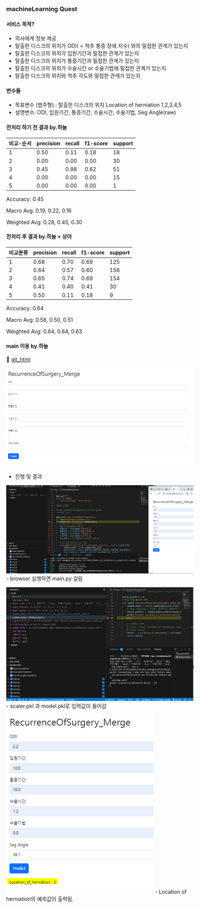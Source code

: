 ### machineLearning Quest

#### 서비스 목적?
- 의사에게 정보 제공
- 탈출한 디스크의 위치가 ODI( = 척추 통증 장애 지수) 와의 밀접한 관계가 있는지
- 탈출한 디스크의 위치가 입원기간과 밀접한 관계가 있는지
- 탈출한 디스크의 위치가 통증기간과 밀접한 관계가 있는지
- 탈출한 디스크의 위치가 수술시간 or 수술기법에 밀접한 관계가 있는지
- 탈출한 디스크의 위치와 척추 각도와 밀접한 관계가 있는지 

#### 변수들
- 목표변수 (범주형) : 탈출한 디스크의 위치 Location of herniation 1,2,3,4,5
- 설명변수: ODI, 입원기간, 통증기간, 수술시간, 수술기법, Seg Angle(raw)

#### 전처리 하기 전 결과 by.하늘 


| 비교-순서 | precision | recall | f1-score | support |
|-----------|-----------|--------|----------|---------|
| 1         | 0.50      | 0.11   | 0.18     | 18      |
| 2         | 0.00      | 0.00   | 0.00     | 30      |
| 3         | 0.45      | 0.98   | 0.62     | 51      |
| 4         | 0.00      | 0.00   | 0.00     | 15      |
| 5         | 0.00      | 0.00   | 0.00     | 1       |

Accuracy: 0.45

Macro Avg: 0.19, 0.22, 0.16

Weighted Avg: 0.28, 0.45, 0.30

#### 전처리 후 결과 by.하늘 + 상아

| 비교분류 | precision | recall | f1-score | support |
|-----------|-----------|---------|----------|----------|
| 1         | 0.68      | 0.70    | 0.69     | 125      |
| 2         | 0.64      | 0.57    | 0.60     | 156      |
| 3         | 0.65      | 0.74    | 0.69     | 154      |
| 4         | 0.41      | 0.40    | 0.41     | 30       |
| 5         | 0.50      | 0.11    | 0.18     | 9        |

Accuracy: 0.64

Macro Avg: 0.58, 0.50, 0.51

Weighted Avg: 0.64, 0.64, 0.63

#### main 이용 by.하늘

🙂 [git_html](https://sssanga.github.io/toy_machinelearning/RecurrenceOfSurgery_Merge.html)

![Alt text](image.png)

- 진행 및 결과

![Alt text](image-1.png)
    - browser 실행하면 main.py 걸림 

![Alt text](image-2.png)
    - scaler.pkl 과 model.pkl로 입력값이 들어감

![Alt text](image-3.png)
    - Location of herniation의 예측값이 출력됨. 